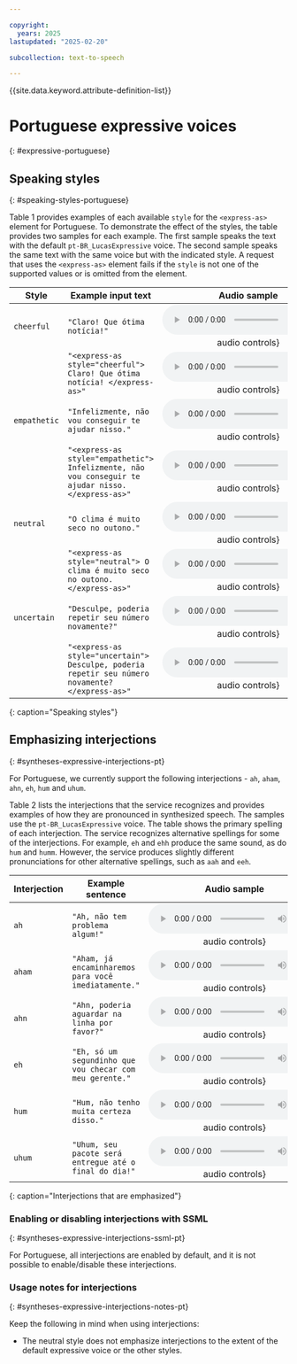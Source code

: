 ```yaml
---

copyright:
  years: 2025
lastupdated: "2025-02-20"

subcollection: text-to-speech

---
```


{{site.data.keyword.attribute-definition-list}}

# Portuguese expressive voices
{: #expressive-portuguese}

## Speaking styles
{: #speaking-styles-portuguese}

Table 1 provides examples of each available `style` for the `<express-as>` element for Portuguese. To demonstrate the effect of the styles, the table provides two samples for each example. The first sample speaks the text with the default `pt-BR_LucasExpressive` voice. The second sample speaks the same text with the same voice but with the indicated style. A request that uses the `<express-as>` element fails if the `style` is not one of the supported values or is omitted from the element.

| Style | Example input text | Audio sample |
|-------|--------------------|:------------:|
| `cheerful` | `"Claro! Que ótima notícia!"` | ![Speaking style: default cheerful](https://watson-developer-cloud.github.io/doc-tutorial-downloads/text-to-speech/samples-styles/pt-br-lucas-cheerful_untagged.wav){: audio controls} |
| | `"<express-as style="cheerful"> Claro! Que ótima notícia! </express-as>"` | ![Speaking style: cheerful](https://watson-developer-cloud.github.io/doc-tutorial-downloads/text-to-speech/samples-styles/pt-br-lucas-cheerful_tagged.wav){: audio controls} |
| `empathetic` | `"Infelizmente, não vou conseguir te ajudar nisso."` | ![Speaking style: default empathetic](https://watson-developer-cloud.github.io/doc-tutorial-downloads/text-to-speech/samples-styles/pt-br-lucas-empathetic_untagged.wav){: audio controls} |
|  | `"<express-as style="empathetic"> Infelizmente, não vou conseguir te ajudar nisso. </express-as>"` | ![Speaking style: empathetic](https://watson-developer-cloud.github.io/doc-tutorial-downloads/text-to-speech/samples-styles/pt-br-lucas-empathetic_tagged.wav){: audio controls} |
| `neutral` | `"O clima é muito seco no outono."` | ![Speaking style: default neutral](https://watson-developer-cloud.github.io/doc-tutorial-downloads/text-to-speech/samples-styles/pt-br-lucas-neutral_untagged.wav){: audio controls} |
|  | `"<express-as style="neutral"> O clima é muito seco no outono. </express-as>"` | ![Speaking style: neutral](https://watson-developer-cloud.github.io/doc-tutorial-downloads/text-to-speech/samples-styles/pt-br-lucas-neutral_tagged.wav){: audio controls} |
| `uncertain` | `"Desculpe, poderia repetir seu número novamente?"` | ![Speaking style: default uncertain](https://watson-developer-cloud.github.io/doc-tutorial-downloads/text-to-speech/samples-styles/pt-br-lucas-uncertain_untagged.wav){: audio controls} |
|  | `"<express-as style="uncertain"> Desculpe, poderia repetir seu número novamente? </express-as>"` | ![Speaking style: uncertain](https://watson-developer-cloud.github.io/doc-tutorial-downloads/text-to-speech/samples-styles/pt-br-lucas-uncertain_tagged.wav){: audio controls} |
{: caption="Speaking styles"}

## Emphasizing interjections
{: #syntheses-expressive-interjections-pt}

For Portuguese, we currently support the following interjections - `ah`, `aham`, `ahn`, `eh`, `hum` and `uhum`.

Table 2 lists the interjections that the service recognizes and provides examples of how they are pronounced in synthesized speech. The samples use the `pt-BR_LucasExpressive` voice. The table shows the primary spelling of each interjection. The service recognizes alternative spellings for some of the interjections. For example, `eh` and `ehh` produce the same sound, as do `hum` and `humm`. However, the service produces slightly different pronunciations for other alternative spellings, such as `aah` and `eeh`.

| Interjection | Example sentence | Audio sample |
|--------------|------------------|:------------:|
| `ah` | `"Ah, não tem problema algum!"` | ![Interjection: Ah](https://watson-developer-cloud.github.io/doc-tutorial-downloads/text-to-speech/samples-interjections/pt-br-lucas-interjection-ah.wav){: audio controls} |
| `aham` | `"Aham, já encaminharemos para você imediatamente."` | ![Interjection: Aham](https://watson-developer-cloud.github.io/doc-tutorial-downloads/text-to-speech/samples-interjections/pt-br-lucas-interjection-aham.wav){: audio controls} |
| `ahn` | `"Ahn, poderia aguardar na linha por favor?"` | ![Interjection: Ahn](https://watson-developer-cloud.github.io/doc-tutorial-downloads/text-to-speech/samples-interjections/pt-br-lucas-interjection-ahn.wav){: audio controls} |
| `eh` | `"Eh, só um segundinho que vou checar com meu gerente."` | ![Interjection: Eh](https://watson-developer-cloud.github.io/doc-tutorial-downloads/text-to-speech/samples-interjections/pt-br-lucas-interjection-eh.wav){: audio controls} |
| `hum` | `"Hum, não tenho muita certeza disso."` | ![Interjection: Hum](https://watson-developer-cloud.github.io/doc-tutorial-downloads/text-to-speech/samples-interjections/pt-br-lucas-interjection-hum.wav){: audio controls} |
| `uhum` | `"Uhum, seu pacote será entregue até o final do dia!"` | ![Interjection: Uhum](https://watson-developer-cloud.github.io/doc-tutorial-downloads/text-to-speech/samples-interjections/pt-br-lucas-interjection-uhum.wav){: audio controls} |
{: caption="Interjections that are emphasized"}

### Enabling or disabling interjections with SSML
{: #syntheses-expressive-interjections-ssml-pt}

For Portuguese, all interjections are enabled by default, and it is not possible to enable/disable these interjections.

### Usage notes for interjections
{: #syntheses-expressive-interjections-notes-pt}

Keep the following in mind when using interjections:

-   The neutral style does not emphasize interjections to the extent of the default expressive voice or the other styles.
